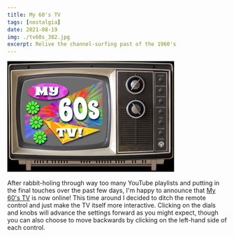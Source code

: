 ```yaml
---
title: My 60's TV
tags: [nostalgia]
date: 2021-08-19
img: ./tv60s_382.jpg
excerpt: Relive the channel-surfing past of the 1960's
---
```


<img class="aligncenter" src="./tv60s_382.jpg" alt="" />

After rabbit-holing through way too many YouTube playlists and putting in the final touches over the past few days, I'm happy to announce that [My 60's TV](https://60s.myretrotvs.com/) is now online!
This time around I decided to ditch the remote control and just make the TV itself more interactive. Clicking on the dials and knobs will advance the settings forward as you might expect, though you can also choose to move backwards by clicking on the left-hand side of each control.
